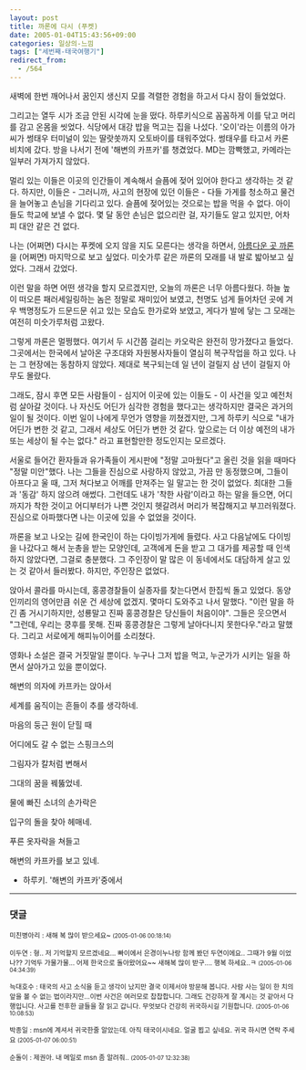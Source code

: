```yaml
---
layout: post
title: 까론에 다시 (푸켓)
date: 2005-01-04T15:43:56+09:00
categories: 일상의-느낌
tags: ["세번째-태국여행기"]
redirect_from:
  - /564
---
```


새벽에 한번 깨어나서 꿈인지 생신지 모를 격렬한 경험을 하고서 다시 잠이 들었었다.

그리고는 열두 시가 조금 안된 시각에 눈을 떴다. 하루키식으로 꼼꼼하게 이를 닦고 머리를 감고 온몸을 씻었다. 식당에서 대강 밥을 먹고는 집을 나섰다. '오이'라는 이름의 아가씨가 썽태우 터미널이 있는 딸랏쏫까지 오토바이를 태워주었다. 썽태우를 타고서 카론 비치에 갔다. 방을 나서기 전에 '해변의 카프카'를 챙겼었다. MD는 깜빡했고, 카메라는 일부러 가져가지 않았다.

멀리 있는 이들은 이곳의 인간들이 계속해서 슬픔에 젖어 있어야 한다고 생각하는 것 같다. 하지만, 이들은 - 그러니까, 사고의 현장에 있던 이들은 - 다들 가게를 청소하고 물건을 늘어놓고 손님을 기다리고 있다. 슬픔에 젖어있는 것으로는 밥을 먹을 수 없다. 아이들도 학교에 보낼 수 없다. 몇 달 동안 손님은 없으리란 걸, 자기들도 알고 있지만, 어차피 대안 같은 건 없다.

나는 (어쩌면) 다시는 푸켓에 오지 않을 지도 모른다는 생각을 하면서, <a href="http://jinto.pe.kr/556">아름다운 곳 까론</a>을 (어쩌면) 마지막으로 보고 싶었다. 미숫가루 같은 까론의 모래를 내 발로 밟아보고 싶었다. 그래서 갔었다.

이런 말을 하면 어떤 생각을 할지 모르겠지만, 오늘의 까론은 너무 아름다웠다. 하늘 높이 떠오른 패러세일링하는 놈은 정말로 재미있어 보였고, 천명도 넘게 들어차던 곳에 겨우 백명정도가 드문드문 쉬고 있는 모습도 한가로와 보였고, 게다가 발에 닿는 그 모래는 여전히 미숫가루처럼 고왔다.

그렇게 까론은 멀쩡했다. 여기서 두 시간쯤 걸리는 카오락은 완전히 망가졌다고 들었다. 그곳에서는 한국에서 날아온 구조대와 자원봉사자들이 열심히 복구작업을 하고 있다. 나는 그 현장에는 동참하지 않았다. 제대로 복구되는데 일 년이 걸릴지 삼 년이 걸릴지 아무도 몰랐다.

그래도, 잠시 후면 모든 사람들이 - 심지어 이곳에 있는 이들도 - 이 사건을 잊고 예전처럼 살아갈 것이다. 나 자신도 어딘가 심각한 경험을 했다고는 생각하지만 결국은 과거의 일이 될 것이다. 이번 일이 나에게 무언가 영향을 끼쳤겠지만, 그게 하루키 식으로 "내가 어딘가 변한 것 같고, 그래서 세상도 어딘가 변한 것 같다. 앞으로는 더 이상 예전의 내가 또는 세상이 될 수는 없다." 라고 표현할만한 정도인지는 모르겠다.

서울로 들어간 환자들과 유가족들이 게시판에 "정말 고마웠다"고 올린 것을 읽을 때마다 "정말 미안"했다. 나는 그들을 진심으로 사랑하지 않았고, 가끔 만 동정했으며, 그들이 아프다고 울 때, 그저 쳐다보고 어깨를 만져주는 일 말고는 한 것이 없었다. 최대한 그들과 '동감' 하지 않으려 애썼다. 그런데도 내가 '착한 사람'이라고 하는 말을 들으면, 어디까지가 착한 것이고 어디부터가 나쁜 것인지 헷갈려서 머리가 복잡해지고 부끄러워졌다. 진심으로 아파했다면 나는 이곳에 있을 수 없었을 것이다.

까론을 보고 나오는 길에 한국인이 하는 다이빙가게에 들렸다. 사고 다음날에도 다이빙을 나갔다고 해서 눈총을 받는 모양인데, 고객에게 돈을 받고 그 대가를 제공할 때 인색하지 않았다면, 그걸로 충분했다. 그 주인장이 말 많은 이 동네에서도 대담하게 살고 있는 것 같아서 들러봤다. 하지만, 주인장은 없었다.

앉아서 콜라를 마시는데, 홍콩경찰들이 실종자를 찾는다면서 한집씩 돌고 있었다. 동양인끼리의 영어만큼 쉬운 건 세상에 없겠지. 몇마디 도와주고 나서 말했다. "이런 말을 하긴 좀 거시기하지만, 성룡말고 진짜 홍콩경찰은 당신들이 처음이야". 그들은 웃으면서 "그런데, 우리는 쿵후를 못해. 진짜 홍콩경찰은 그렇게 날아다니지 못한다우."라고 말했다. 그리고 서로에게 해피뉴이어를 소리쳤다.

영화나 소설은 결국 거짓말일 뿐이다. 누구나 그저 밥을 먹고, 누군가가 시키는 일을 하면서 살아가고 있을 뿐이었다.

> 

해변의 의자에 카프카는 앉아서

세계를 움직이는 흔들이 추를 생각하네.

마음의 둥근 원이 닫힐 때

어디에도 갈 수 없는 스핑크스의

그림자가 칼처럼 변해서

그대의 꿈을 꿰뚫었네.

물에 빠진 소녀의 손가락은

입구의 돌을 찾아 헤매네.

푸른 옷자락을 쳐들고

해변의 카프카를 보고 있네.

- 하루키. '해변의 카프카'중에서



* * *

### 댓글



<!--- cmt:965 --->
<!--- mail: --->
<!--- parent:0 --->

<small class=comment>미친병아리 : 새해 복 많이 받으세요~ <small>(2005-01-06 00:18:14)</small></small>


<!--- cmt:966 --->
<!--- mail: --->
<!--- parent:0 --->

<small class=comment>이두연 : 형.. 저 기억할지 모르겠네요... 빠이에서 은경이누나랑 함께 봤던 두연이에요.. 그때가 9월 이었나?? 기억두 가물가물... 어제 한국으로 돌아왔어요~~ 새해복 많이 받구.... 행복 하세요..ㅋ <small>(2005-01-06 04:34:39)</small></small>


<!--- cmt:967 --->
<!--- mail: --->
<!--- parent:0 --->

<small class=comment>늑대호수 : 태국의 사고 소식을 듣고 생각이 났지만 결국 이제서야 방문해 봅니다. 사람 사는 일이 한 치의 앞을 볼 수 없는 법이라지만...이번 사건은 여러모로 찹찹합니다.   그래도 건강하게 잘 계시는 것 같아서 다행입니다. 사고를 전후한 글들을 잘 읽고 갑니다.   무엇보다 건강히 귀국하시길 기원합니다. <small>(2005-01-06 10:08:53)</small></small>


<!--- cmt:968 --->
<!--- mail: --->
<!--- parent:0 --->

<small class=comment>박종일 : msn에 계셔서 귀국한줄 알았는데. 아직 태국이시네요. 얼굴 뵙고 싶네요. 귀국 하시면 연락 주세요 <small>(2005-01-07 06:00:51)</small></small>


<!--- cmt:969 --->
<!--- mail: --->
<!--- parent:0 --->

<small class=comment>순돌이 : 제권아. 내 메일로 msn 좀 알려줘.. <small>(2005-01-07 12:32:38)</small></small>

